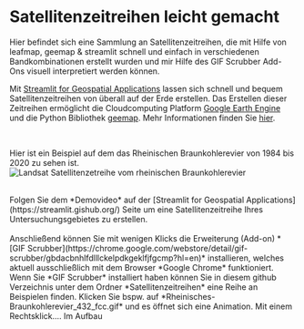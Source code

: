 # Satellitenzeitreihen leicht gemacht
Hier befindet sich eine Sammlung an Satellitenzeitreihen, die mit Hilfe von leafmap, geemap &amp; streamlit schnell und einfach in verschiedenen Bandkombinationen erstellt wurden und mir Hilfe des GIF Scrubber Add-Ons visuell interpretiert werden können.




Mit [Streamlit for Geospatial Applications](https://streamlit.gishub.org/) lassen sich schnell und bequem Satellitenzeitreihen von überall auf der Erde erstellen. 
Das Erstellen dieser Zeitreihen ermöglicht die Cloudcomputing Platform [Google Earth Engine](https://earthengine.google.com/) und die Python Bibliothek [geemap](https://geemap.org/).  Mehr Informationen finden Sie [hier](https://streamlit.gishub.org/).


<br>


Hier ist ein Beispiel auf dem das Rheinischen Braunkohlerevier von 1984 bis 2020 zu sehen ist.
![Landsat Satellitenzetreihe vom rheinischen Braunkohlerevier](https://raw.githubusercontent.com/GeowazM/Satellitenzeitreihen-leicht-gemacht/main/Satellitenzeireihen/Rheinisches-Braunkohlerevier_321_tcc.gif)



<br>
Folgen Sie dem *Demovideo* auf der [Streamlit for Geospatial Applications](https://streamlit.gishub.org/) Seite um eine Satellitenzeitreihe Ihres Untersuchungsgebietes zu erstellen.
<br>

<br>
Anschließend können Sie mit wenigen Klicks die Erweiterung (Add-on) *[GIF Scrubber](https://chrome.google.com/webstore/detail/gif-scrubber/gbdacbnhlfdlllckelpdkgeklfjfgcmp?hl=en)* installieren, welches aktuell ausschließlich mit dem Browser *Google Chrome* funktioniert.
<br>
Wenn Sie *GIF Scrubber* installiert haben können Sie in diesem github Verzeichnis unter dem Ordner *Satellitenzeitreihen* eine Reihe an Beispielen finden. Klicken Sie bspw. auf *Rheinisches-Braunkohlerevier_432_fcc.gif* und es öffnet sich eine Animation. Mit einem Rechtsklick.... 
Im Aufbau
